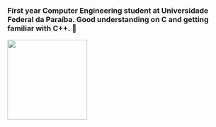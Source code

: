 ### First year Computer Engineering student at Universidade Federal da Paraíba. Good understanding on C and getting familiar with C++. 👋
<img height="180em" src="https://github-readme-stats.vercel.app/api?username=joaovictor720&show_icons=true&hide_border=true&&count_private=true&include_all_commits=true" />

<!--
**joaovictor720/joaovictor720** is a ✨ _special_ ✨ repository because its `README.md` (this file) appears on your GitHub profile.

Here are some ideas to get you started:

- 🔭 I’m currently working on ...
- 🌱 I’m currently learning ...
- 👯 I’m looking to collaborate on ...
- 🤔 I’m looking for help with ...
- 💬 Ask me about ...
- 📫 How to reach me: ...
- 😄 Pronouns: ...
- ⚡ Fun fact: ...
-->
